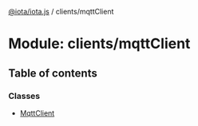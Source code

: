 [@iota/iota.js](../README.md) / clients/mqttClient

# Module: clients/mqttClient

## Table of contents

### Classes

- [MqttClient](../classes/clients/mqttclient.mqttclient.md)
